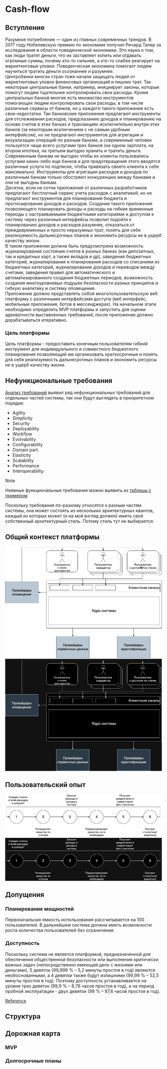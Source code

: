 # Cash-flow

## Вступление

Разумное потребление — один из главных современных трендов. В 2017 году Нобелевскую премию по экономике получил 
Ричард Талер за исследования в области поведенческой экономики. Это наука о том, как люди тратят деньги, что их 
заставляет копить или отдавать огромные суммы, почему кто-то сильнее, а кто-то слабее реагирует на маркетинговые 
уловки. Поведенческая экономика помогает людям научиться тратить деньги осознаннее и разумнее.  
Центробанки многих стран тоже начали защищать людей от маркетинговых уловок финансовых организаций и лишних трат. 
Так некоторые центральные банки, например, инициирует законы, которые помогут людям тщательнее контролировать свои 
расходы. Кроме центральных банков многие есть множество инструментов помогающих людям контролировать свои расходы, в 
том числе различные сервисы от банков, но у каждого такого приложения есть свои недостатки. Так банковские приложения 
предлагают инструменты для отслеживания расходов, предсказанию доходов и планированию на основе счетов в этих банках и 
транзакциях исключительно внутри этих банков (за некоторым исключением с не самым удобным интерфейсом), но не 
предлагают инструментов для агрегации и визуализации операций по разным банкам, а современный человек пользуется чаще 
всего услугами трех банков (на одном зарплата, на втором ипотека, на третьем выгодно хранить и тратить деньги. 
Современным банкам не выгодно чтобы их клиенты пользовались услугами каких-либо еще банков и для предотвращения этого 
вводятся различные услуги по подписке, чтобы привязать своего клиента к себе максимально. Инструменты для агрегации 
расходов и доходов по различным банкам только обостряют конкуренцию между банками и они не выгодны банкам.  
Десятки, если не сотни приложений от различных разработчиков предлагают бесплатный сервис учета расходов с аналитикой, 
но не предлагают инструментов для планирования бюджета и прогнозирования доходов и расходов. Создание такого приложения 
позволяющего планировать доходы и расходы на гибкие временные периоды с настраиваемыми бюджетными категориями и 
доступом к систему через различные интерфейсы позволит подойти к планированию доходов и расходов разумнее, отказаться 
от преждевременных и просто неразумных трат, понять для себя реализуемость дальнесрочных планов и экономить ресурсы не 
в ущерб качеству жизни.  
В таком приложении должна быть предусмотрена возможность журналирования состояния счетов в разных банках (как 
депозитных, так и кредитных карт, а также вкладов и др), заведения бюджетных категорий, журналирования и планирования 
расходов со списанием из бюджетных категорий, журналирование доходов и переводов между счетами, заведения правил для 
автоматического и автоматизированного создания бюджетных периодов, возможность создания многоуровневых подушек 
безопасности разных принципов и гибкую аналитику и систему оповещения.  
Приложение должно представлять собой многопользовательскую веб платформу с различными интерфейсами доступа (веб
интерфейс, мобильные приложения, ботов в мессенджерах). На начальном этапе необходимо определить MVP платформы и 
запустить для оценки адекватности выставленных требований, после приложение должно дорабатываться итеративно.  

### Цель платформы

Цель платформы - предоставить конечным пользователям гибкий инструмент для индивидуального и совместного бюджетного
планирования  позволяющий им организовать краткосрочные и понять для себя реализуемость дальнесрочных планов и
экономить ресурсы не в ущерб качеству жизни.

## Нефункциональные требования

[Анализ требований](https://github.com/whoisacat/cash-flow/blob/cash-flow/CashFlow/requirements.md) выявил ряд нефункциональных 
требований для отдельных частей системы, так они будут выглядеть в приоритетном порядке:
- Agility
- Simplicity
- Security
- Deployability
- Workflow
- Evolvability
- Configurability
- Domain part.
- Elasticity
- Scalability
- Performance
- Interoperability

> [!NOTE]
> Неявные функциональные требования можно выявить из [таблицы с примером](https://docs.google.com/spreadsheets/d/1s8XG-fvMuJ8ulvWpDY0FrcawP0NN1cLXfdQlInLe_d4/edit?usp=sharingmd) 

Поскольку требования по-разному относятся к разным частям системы, она может состоять из нескольких архитектурных 
квантов, каждый из которых может (и на мой взгляд должен) иметь свой собственный архитектурный стиль. Потому стиль тут 
не выбирается.

## Общий контекст платформы
![Схема системы с контекстом](https://github.com/whoisacat/arch-club/blob/cash-flow/CashFlow/files/app-context.png?raw=true&sanitize=true#gh-light-mode-only)
![Схема системы с контекстом](https://github.com/whoisacat/arch-club/blob/cash-flow/CashFlow/files/app-context-dark.png?raw=true&sanitize=true#gh-dark-mode-only)

## Пользовательский опыт
![Схема системы с контекстом](https://github.com/whoisacat/arch-club/blob/cash-flow/CashFlow/files/golden-path.png?raw=true&sanitize=true#gh-light-mode-only)
![Схема системы с контекстом](https://github.com/whoisacat/arch-club/blob/cash-flow/CashFlow/files/golden-path-dark.png?raw=true&sanitize=true#gh-dark-mode-only)


## Допущения

### Планирование мощностей

Первоначальная емкость использования рассчитывается на 100 пользователей. В дальнейшем система должна иметь возможности 
роста количества пользователей без ограничения.

### Доступность
Поскольку система не является платформой, предназначенной для обеспечения общественной безопасности или выполнения 
критически важных задач (непосредственно имеющей дело с жизнями или деньгами), 5 девяток (99,999 % – 5,2 минуты простоя 
в год) являются необоснованными, а 4 девятки также будут излишними (99,99 % – 52,5 минуты простоя в год). Поэтому 
доступность устанавливается на уровне трех девяток (99,9 % – 8,76 часов простоя в год), а на период пробной 
эксплуатации - двух девяток (99 % – 87,6 часов простоя в год).

[Reference](https://aws.amazon.com/blogs/publicsector/achieving-five-nines-cloud-justice-public-safety/#:~:text=The%20accepted%20availability%20standard%20for,system%20must%20work%20seamlessly%20together.)

## Структура

## Дорожная карта

### MVP

### Долгосрочные планы

